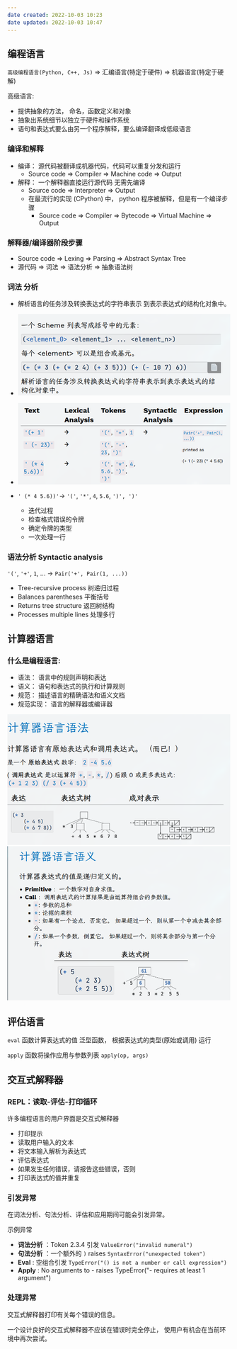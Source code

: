 ```yaml
---
date created: 2022-10-03 10:23
date updated: 2022-10-03 10:47
---
```


## 编程语言

`高级编程语言(Python, C++, Js)` => 汇编语言(特定于硬件) => 机器语言(特定于硬解)

高级语言:

- 提供抽象的方法， 命名，函数定义和对象
- 抽象出系统细节以独立于硬件和操作系统
- 语句和表达式要么由另一个程序解释，要么编译翻译成低级语言

### 编译和解释

- 编译： 源代码被翻译成机器代码，代码可以重复分发和运行
  - Source code => Compiler => Machine code => Output
- 解释： 一个解释器直接运行源代码 无需先编译
  - Source code => Interpreter => Output
  - 在最流行的实现 (CPython) 中， python 程序被解释，但是有一个编译步骤
    - Source code => Compiler => Bytecode => Virtual Machine => Output

### 解释器/编译器阶段步骤

- Source code => Lexing => Parsing => Abstract Syntax Tree
- 源代码 => 词法 => 语法分析 => 抽象语法树

### 词法 分析

- 解析语言的任务涉及转换表达式的字符串表示 到表示表达式的结构化对象中。

- ![](./attachments/Pasted%20image%2020221003103207.png)

- ![](./attachments/Pasted%20image%2020221003103428.png)

- `' (* 4 5.6))'`→ `'('`, `'*'`, `4`, `5.6`, `')', ')'`
  - 迭代过程
  - 检查格式错误的令牌
  - 确定令牌的类型
  - 一次处理一行

### 语法分析 Syntactic analysis

`'('`, `'+'`, `1`, ... → `Pair('+', Pair(1, ...))`

- Tree-recursive process 树递归过程
- Balances parentheses 平衡括号
- Returns tree structure 返回树结构
- Processes multiple lines 处理多行

## 计算器语言

### 什么是编程语言:

- 语法： 语言中的规则声明和表达
- 语义： 语句和表达式的执行和计算规则
- 规范： 描述语言的精确语法和语义文档
- 规范实现： 语言的解释器或编译器

![](./attachments/Pasted%20image%2020221003104226.png)
![](./attachments/Pasted%20image%2020221003104251.png)

## 评估语言

`eval` 函数计算表达式的值
泛型函数， 根据表达式的类型(原始或调用) 运行

`apply` 函数将操作应用与参数列表
`apply(op, args)`

## 交互式解释器

### REPL：读取-评估-打印循环

许多编程语言的用户界面是交互式解释器

- 打印提示
- 读取用户输入的文本
- 将文本输入解析为表达式
- 评估表达式
- 如果发生任何错误，请报告这些错误，否则
- 打印表达式的值并重复

### 引发异常

在词法分析、句法分析、评估和应用期间可能会引发异常。

示例异常

- **词法分析** ：Token 2.3.4 引发 `ValueError("invalid numeral")`
- **句法分析** ：一个额外的 `)` raises `SyntaxError("unexpected token")`
- **Eval** : 空组合引发 `TypeError("() is not a number or call expression")`
- **Apply** : No arguments to - raises TypeError("- requires at least 1 argument")

### 处理异常

交互式解释器打印有关每个错误的信息。

一个设计良好的交互式解释器不应该在错误时完全停止， 使用户有机会在当前环境中再次尝试。
